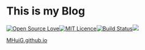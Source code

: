 # This is my Blog

[![Open Source Love](https://cdn.jsdelivr.net/gh/MHuiG/imgbed/github/open-source.svg)](https://github.com/ellerbrock/open-source-badges/)[![MIT Licence](https://cdn.jsdelivr.net/gh/MHuiG/imgbed/github/mit.svg)](https://opensource.org/licenses/mit-license.php)[![Build Status](https://travis-ci.com/MHuiG/BlogPost.svg?token=Q8kyApUGwG2rRKzWejEY&branch=master)](https://travis-ci.com/MHuiG/BlogPost)[![](https://data.jsdelivr.com/v1/package/gh/MHuiG/mhuig.github.io/badge?style=rounded)](https://www.jsdelivr.com/package/gh/MHuiG/mhuig.github.io)

[MHuiG.github.io](https://MHuiG.github.io)
